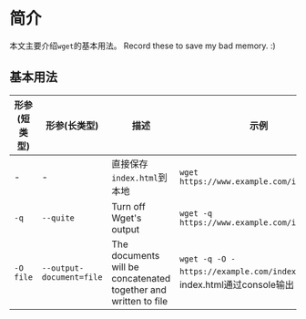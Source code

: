# 简介

本文主要介绍`wget`的基本用法。 Record these to save my bad memory. :)

## 基本用法

|   形参(短类型)  |   形参(长类型)   |  描述     |    示例    |
|----------------|-----------------|-----------|------------|
| -          |    -               | 直接保存`index.html`到本地  | `wget https://www.example.com/index.html` |
| `-q`      | `--quite`     | Turn off Wget's output   | `wget -q https://www.example.com/index.html`  |
| `-O file`      | `--output-document=file` | The documents will be concatenated together and written to file | `wget -q -O - https://example.com/index.html` 将index.html通过console输出 |
